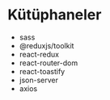 # Kütüphaneler

- sass
- @reduxjs/toolkit
- react-redux
- react-router-dom
- react-toastify
- json-server
- axios
